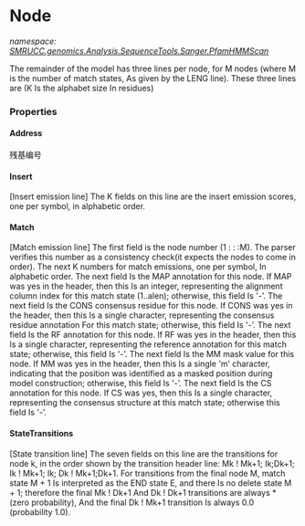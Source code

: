 ﻿# Node
_namespace: [SMRUCC.genomics.Analysis.SequenceTools.Sanger.PfamHMMScan](./index.md)_

The remainder of the model has three lines per node, for M nodes (where M is the number of match
 states, As given by the LENG line). These three lines are (K Is the alphabet size In residues)




### Properties

#### Address
残基编号
#### Insert
[Insert emission line] 
 The K fields on this line are the insert emission scores, one per symbol, in alphabetic
 order.
#### Match
[Match emission line] 
 The first field is the node number (1 : : :M). The parser verifies this number as a
 consistency check(it expects the nodes to come in order). The next K numbers for
 match emissions, one per symbol, In alphabetic order.
 The next field Is the MAP annotation for this node. If MAP was yes in the header,
 then this Is an integer, representing the alignment column index for this match state
 (1..alen); otherwise, this field Is '-’.
 The next field Is the CONS consensus residue for this node. If CONS was yes in the
 header, then this Is a single character, representing the consensus residue annotation
 For this match state; otherwise, this field Is '-’.
 The next field Is the RF annotation for this node. If RF was yes in the header, then
 this Is a single character, representing the reference annotation for this match state;
 otherwise, this field Is '-’.
 The next field Is the MM mask value for this node. If MM was yes in the header, then
 this Is a single 'm’ character, indicating that the position was identified as a masked
 position during model construction; otherwise, this field Is '-’.
 The next field Is the CS annotation for this node. If CS was yes, then this Is a single
 character, representing the consensus structure at this match state; otherwise this
 field Is '-’.
#### StateTransitions
[State transition line]
 The seven fields on this line are the transitions for node k, in the order shown by the
 transition header line: Mk ! Mk+1; Ik;Dk+1; Ik ! Mk+1; Ik; Dk ! Mk+1;Dk+1.
 For transitions from the final node M, match state M + 1 Is interpreted as the END
 state E, and there Is no delete state M + 1; therefore the final Mk ! Dk+1 And
 Dk ! Dk+1 transitions are always * (zero probability), And the final Dk ! Mk+1
 transition Is always 0.0 (probability 1.0).
